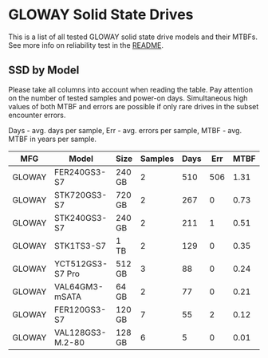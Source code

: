 GLOWAY Solid State Drives
=========================

This is a list of all tested GLOWAY solid state drive models and their MTBFs. See
more info on reliability test in the [README](https://github.com/linuxhw/SMART).

SSD by Model
------------

Please take all columns into account when reading the table. Pay attention on the
number of tested samples and power-on days. Simultaneous high values of both MTBF
and errors are possible if only rare drives in the subset encounter errors.

Days - avg. days per sample,
Err  - avg. errors per sample,
MTBF - avg. MTBF in years per sample.

| MFG       | Model              | Size   | Samples | Days  | Err   | MTBF |
|-----------|--------------------|--------|---------|-------|-------|------|
| GLOWAY    | FER240GS3-S7       | 240 GB | 2       | 510   | 506   | 1.31   |
| GLOWAY    | STK720GS3-S7       | 720 GB | 2       | 267   | 0     | 0.73   |
| GLOWAY    | STK240GS3-S7       | 240 GB | 2       | 211   | 1     | 0.51   |
| GLOWAY    | STK1TS3-S7         | 1 TB   | 2       | 129   | 0     | 0.35   |
| GLOWAY    | YCT512GS3-S7 Pro   | 512 GB | 3       | 88    | 0     | 0.24   |
| GLOWAY    | VAL64GM3-mSATA     | 64 GB  | 2       | 77    | 0     | 0.21   |
| GLOWAY    | FER120GS3-S7       | 120 GB | 7       | 55    | 2     | 0.12   |
| GLOWAY    | VAL128GS3-M.2-80   | 128 GB | 6       | 5     | 0     | 0.01   |
